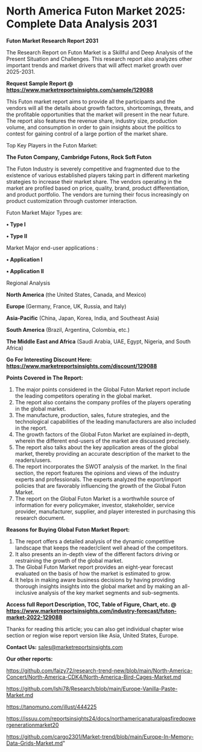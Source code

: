 # North America Futon Market 2025: Complete Data Analysis 2031

<strong>Futon Market Research Report 2031</strong>

The Research Report on Futon Market is a Skillful and Deep Analysis of the Present Situation and Challenges. This research report also analyzes other important trends and market drivers that will affect market growth over 2025-2031.

<strong>Request Sample Report @ <a href=https://www.marketreportsinsights.com/sample/129088>https://www.marketreportsinsights.com/sample/129088</a></strong>

This Futon market report aims to provide all the participants and the vendors will all the details about growth factors, shortcomings, threats, and the profitable opportunities that the market will present in the near future. The report also features the revenue share, industry size, production volume, and consumption in order to gain insights about the politics to contest for gaining control of a large portion of the market share.

Top Key Players in the Futon Market:

<strong>The Futon Company, Cambridge Futons, Rock Soft Futon</strong>

The Futon Industry is severely competitive and fragmented due to the existence of various established players taking part in different marketing strategies to increase their market share. The vendors operating in the market are profiled based on price, quality, brand, product differentiation, and product portfolio. The vendors are turning their focus increasingly on product customization through customer interaction.

Futon Market Major Types are:

<strong>• Type I

• Type II</strong>

Market Major end-user applications :

<strong>• Application I

• Application II</strong>

Regional Analysis

</u><strong><b>North America</b></strong> (the United States, Canada, and Mexico)

<strong><b>Europe </b></strong>(Germany, France, UK, Russia, and Italy)

<strong><b>Asia-Pacific</b></strong> (China, Japan, Korea, India, and Southeast Asia)

<strong><b>South America</b></strong> (Brazil, Argentina, Colombia, etc.)

<strong><b>The Middle East and Africa</b></strong> (Saudi Arabia, UAE, Egypt, Nigeria, and South Africa)

<strong>Go For Interesting Discount Here: <a href=https://www.marketreportsinsights.com/discount/129088>https://www.marketreportsinsights.com/discount/129088</a></strong>

<strong>Points Covered in The Report:</strong>
<ol>
  <li>The major points considered in the Global Futon Market report include the leading competitors operating in the global market.</li>
  <li>The report also contains the company profiles of the players operating in the global market.</li>
  <li>The manufacture, production, sales, future strategies, and the technological capabilities of the leading manufacturers are also included in the report.</li>
  <li>The growth factors of the Global Futon Market are explained in-depth, wherein the different end-users of the market are discussed precisely.</li>
  <li>The report also talks about the key application areas of the global market, thereby providing an accurate description of the market to the readers/users.</li>
  <li>The report incorporates the SWOT analysis of the market. In the final section, the report features the opinions and views of the industry experts and professionals. The experts analyzed the export/import policies that are favorably influencing the growth of the Global Futon Market.</li>
  <li>The report on the Global Futon Market is a worthwhile source of information for every policymaker, investor, stakeholder, service provider, manufacturer, supplier, and player interested in purchasing this research document.</li>
</ol>
<strong>Reasons for Buying Global Futon Market Report:</strong>

<ol>
  <li>The report offers a detailed analysis of the dynamic competitive landscape that keeps the reader/client well ahead of the competitors.</li>
  <li>It also presents an in-depth view of the different factors driving or restraining the growth of the global market.</li>
  <li>The Global Futon Market report provides an eight-year forecast evaluated on the basis of how the market is estimated to grow.</li>
  <li>It helps in making aware business decisions by having providing thorough insights insights into the global market and by making an all-inclusive analysis of the key market segments and sub-segments.</li>
</ol>
<strong>Access full Report Description, TOC, Table of Figure, Chart, etc. @ <a href=https://www.marketreportsinsights.com/industry-forecast/futon-market-2022-129088>https://www.marketreportsinsights.com/industry-forecast/futon-market-2022-129088</a></strong>


Thanks for reading this article; you can also get individual chapter wise section or region wise report version like Asia, United States, Europe.

<strong>Contact Us:</strong>
sales@marketreportsinsights.com

<strong>Our other reports:</strong>

<a href=https://github.com/faizy72/research-trend-new/blob/main/North-America-Concert/North-America-CDK4/North-America-Bird-Cages-Market.md>https://github.com/faizy72/research-trend-new/blob/main/North-America-Concert/North-America-CDK4/North-America-Bird-Cages-Market.md</a>

<a href=https://github.com/Ishi78/Research/blob/main/Europe-Vanilla-Paste-Market.md>https://github.com/Ishi78/Research/blob/main/Europe-Vanilla-Paste-Market.md</a>

<a href=https://tanomuno.com/illust/444225>https://tanomuno.com/illust/444225</a>

<a href=https://issuu.com/reportsinsights24/docs/northamericanaturalgasfiredpowergenerationmarket20>https://issuu.com/reportsinsights24/docs/northamericanaturalgasfiredpowergenerationmarket20</a>

<a href=https://github.com/cargo2301/Market-trend/blob/main/Europe-In-Memory-Data-Grids-Market.md>https://github.com/cargo2301/Market-trend/blob/main/Europe-In-Memory-Data-Grids-Market.md</a>"

